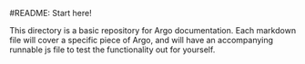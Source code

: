 #README: Start here!

This directory is a basic repository for Argo documentation. Each markdown file will cover a specific piece of Argo,
and will have an accompanying runnable js file to test the functionality out for yourself.
